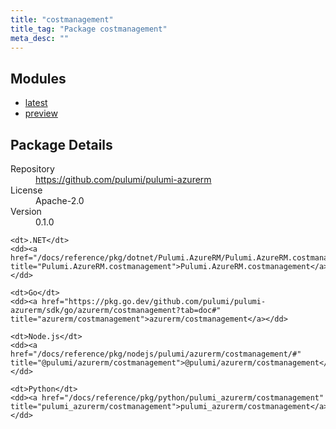 ```yaml
---
title: "costmanagement"
title_tag: "Package costmanagement"
meta_desc: ""
---
```


<!-- WARNING: this file was generated by Pulumi Docs Generator. -->
<!-- Do not edit by hand unless you're certain you know what you are doing! -->



<h2 id="modules">Modules</h2>
<ul class="api">
    <li><a href="latest/" title="latest"><span class="symbol module"></span>latest</a></li>
    <li><a href="preview/" title="preview"><span class="symbol module"></span>preview</a></li>
</ul>

<h2 id="package-details">Package Details</h2>
<dl class="package-details">
	<dt>Repository</dt>
	<dd><a href="https://github.com/pulumi/pulumi-azurerm">https://github.com/pulumi/pulumi-azurerm</a></dd>
	<dt>License</dt>
	<dd>Apache-2.0</dd>
	<dt>Version</dt>
	<dd>0.1.0</dd>
</dl>



<dl class="tabular">

    <dt>.NET</dt>
    <dd><a href="/docs/reference/pkg/dotnet/Pulumi.AzureRM/Pulumi.AzureRM.costmanagement.html" title="Pulumi.AzureRM.costmanagement">Pulumi.AzureRM.costmanagement</a></dd>

    <dt>Go</dt>
    <dd><a href="https://pkg.go.dev/github.com/pulumi/pulumi-azurerm/sdk/go/azurerm/costmanagement?tab=doc#" title="azurerm/costmanagement">azurerm/costmanagement</a></dd>

    <dt>Node.js</dt>
    <dd><a href="/docs/reference/pkg/nodejs/pulumi/azurerm/costmanagement/#" title="@pulumi/azurerm/costmanagement">@pulumi/azurerm/costmanagement</a></dd>

    <dt>Python</dt>
    <dd><a href="/docs/reference/pkg/python/pulumi_azurerm/costmanagement" title="pulumi_azurerm/costmanagement">pulumi_azurerm/costmanagement</a></dd>

</dl>

